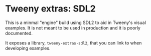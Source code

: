 # Tweeny extras: SDL2

This is a minmal "engine" build using SDL2 to aid in Tweeny's visual examples.
It is not meant to be used in production and it is poorly documented.

It exposes a library, `tweeny-extras-sdl2`, that you can link to when developing
examples.